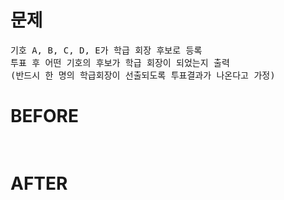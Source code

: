 # 문제

<pre>
기호 A, B, C, D, E가 학급 회장 후보로 등록
투표 후 어떤 기호의 후보가 학급 회장이 되었는지 출력
(반드시 한 명의 학급회장이 선출되도록 투표결과가 나온다고 가정)
</pre>

# BEFORE

<pre>

</pre>

# AFTER

<pre>

</pre>
